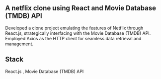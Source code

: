 ## A netflix clone using React and Movie Database (TMDB) API

Developed a clone project emulating the features of Netflix through React.js, strategically interfacing with the Movie Database (TMDB) API. Employed Axios as the HTTP client for seamless data retrieval and management.

## Stack
React.js , Movie Database (TMDB) API
